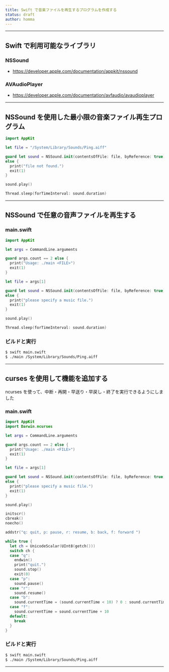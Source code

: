 ```yaml
---
title: Swift で音楽ファイルを再生するプログラムを作成する
status: draft
author: homma
---
```


--------------------------------------------------------------------------------

## Swift で利用可能なライブラリ

### NSSound
- https://developer.apple.com/documentation/appkit/nssound

### AVAudioPlayer
- https://developer.apple.com/documentation/avfaudio/avaudioplayer

--------------------------------------------------------------------------------

## NSSound を使用した最小限の音楽ファイル再生プログラム

````swift
import AppKit

let file = "/System/Library/Sounds/Ping.aiff"

guard let sound = NSSound.init(contentsOfFile: file, byReference: true)
else {
  print("file not found.")
  exit(1)
}

sound.play()

Thread.sleep(forTimeInterval: sound.duration)
````

--------------------------------------------------------------------------------

## NSSound で任意の音声ファイルを再生する

### main.swift

````swift
import AppKit

let args = CommandLine.arguments

guard args.count == 2 else {
  print("Usage: ./main <FILE>")
  exit(1)
}

let file = args[1]

guard let sound = NSSound.init(contentsOfFile: file, byReference: true)
else {
  print("please specify a music file.")
  exit(1)
}

sound.play()

Thread.sleep(forTimeInterval: sound.duration)
````

### ビルドと実行

````sh
$ swift main.swift
$ ./main /System/Library/Sounds/Ping.aiff
````

--------------------------------------------------------------------------------

## curses を使用して機能を追加する

ncurses を使って、中断・再開・早送り・早戻し・終了を実行できるようにしました

### main.swift
````swift
import AppKit
import Darwin.ncurses

let args = CommandLine.arguments

guard args.count == 2 else {
  print("Usage: ./main <FILE>")
  exit(1)
}

let file = args[1]

guard let sound = NSSound.init(contentsOfFile: file, byReference: true)
else {
  print("please specify a music file.")
  exit(1)
}

sound.play()

initscr()
cbreak()
noecho()

addstr("q: quit, p: pause, r: resume, b: back, f: forward ")

while true {
  let ch = UnicodeScalar(UInt8(getch()))
  switch ch {
  case "q":
    endwin()
    print("quit.")
    sound.stop()
    exit(0)
  case "p":
    sound.pause()
  case "r":
    sound.resume()
  case "b":
    sound.currentTime = (sound.currentTime < 10) ? 0 : sound.currentTime - 10
  case "f":
    sound.currentTime = sound.currentTime + 10
  default:
    break
  }
}
````

### ビルドと実行

````sh
$ swift main.swift
$ ./main /System/Library/Sounds/Ping.aiff
````

--------------------------------------------------------------------------------
